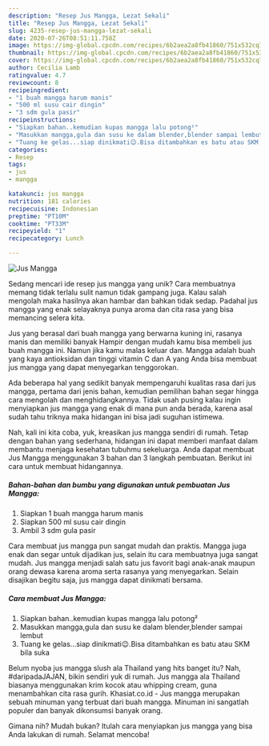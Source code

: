 ```yaml
---
description: "Resep Jus Mangga, Lezat Sekali"
title: "Resep Jus Mangga, Lezat Sekali"
slug: 4235-resep-jus-mangga-lezat-sekali
date: 2020-07-26T08:51:11.758Z
image: https://img-global.cpcdn.com/recipes/6b2aea2a8fb41860/751x532cq70/jus-mangga-foto-resep-utama.jpg
thumbnail: https://img-global.cpcdn.com/recipes/6b2aea2a8fb41860/751x532cq70/jus-mangga-foto-resep-utama.jpg
cover: https://img-global.cpcdn.com/recipes/6b2aea2a8fb41860/751x532cq70/jus-mangga-foto-resep-utama.jpg
author: Cecilia Lamb
ratingvalue: 4.7
reviewcount: 8
recipeingredient:
- "1 buah mangga harum manis"
- "500 ml susu cair dingin"
- "3 sdm gula pasir"
recipeinstructions:
- "Siapkan bahan..kemudian kupas mangga lalu potong²"
- "Masukkan mangga,gula dan susu ke dalam blender,blender sampai lembut"
- "Tuang ke gelas...siap dinikmati😉.Bisa ditambahkan es batu atau SKM bila suka"
categories:
- Resep
tags:
- jus
- mangga

katakunci: jus mangga 
nutrition: 181 calories
recipecuisine: Indonesian
preptime: "PT10M"
cooktime: "PT33M"
recipeyield: "1"
recipecategory: Lunch

---
```



![Jus Mangga](https://img-global.cpcdn.com/recipes/6b2aea2a8fb41860/751x532cq70/jus-mangga-foto-resep-utama.jpg)

Sedang mencari ide resep jus mangga yang unik? Cara membuatnya memang tidak terlalu sulit namun tidak gampang juga. Kalau salah mengolah maka hasilnya akan hambar dan bahkan tidak sedap. Padahal jus mangga yang enak selayaknya punya aroma dan cita rasa yang bisa memancing selera kita.

Jus yang berasal dari buah mangga yang berwarna kuning ini, rasanya manis dan memiliki banyak Hampir dengan mudah kamu bisa membeli jus buah mangga ini. Namun jika kamu malas keluar dan. Mangga adalah buah yang kaya antioksidan dan tinggi vitamin C dan A yang Anda bisa membuat jus mangga yang dapat menyegarkan tenggorokan.

Ada beberapa hal yang sedikit banyak mempengaruhi kualitas rasa dari jus mangga, pertama dari jenis bahan, kemudian pemilihan bahan segar hingga cara mengolah dan menghidangkannya. Tidak usah pusing kalau ingin menyiapkan jus mangga yang enak di mana pun anda berada, karena asal sudah tahu triknya maka hidangan ini bisa jadi suguhan istimewa.


Nah, kali ini kita coba, yuk, kreasikan jus mangga sendiri di rumah. Tetap dengan bahan yang sederhana, hidangan ini dapat memberi manfaat dalam membantu menjaga kesehatan tubuhmu sekeluarga. Anda dapat membuat Jus Mangga menggunakan 3 bahan dan 3 langkah pembuatan. Berikut ini cara untuk membuat hidangannya.

<!--inarticleads1-->

##### Bahan-bahan dan bumbu yang digunakan untuk pembuatan Jus Mangga:

1. Siapkan 1 buah mangga harum manis
1. Siapkan 500 ml susu cair dingin
1. Ambil 3 sdm gula pasir


Cara membuat jus mangga pun sangat mudah dan praktis. Mangga juga enak dan segar untuk dijadikan jus, selain itu cara membuatnya juga sangat mudah. Jus mangga menjadi salah satu jus favorit bagi anak-anak maupun orang dewasa karena aroma serta rasanya yang menyegarkan. Selain disajikan begitu saja, jus mangga dapat dinikmati bersama. 

<!--inarticleads2-->

##### Cara membuat Jus Mangga:

1. Siapkan bahan..kemudian kupas mangga lalu potong²
1. Masukkan mangga,gula dan susu ke dalam blender,blender sampai lembut
1. Tuang ke gelas...siap dinikmati😉.Bisa ditambahkan es batu atau SKM bila suka


Belum nyoba jus mangga slush ala Thailand yang hits banget itu? Nah, #daripadaJAJAN, bikin sendiri yuk di rumah. Jus mangga ala Thailand biasanya menggunakan krim kocok atau whipping cream, guna menambahkan cita rasa gurih. Khasiat.co.id - Jus mangga merupakan sebuah minuman yang terbuat dari buah mangga. Minuman ini sangatlah populer dan banyak dikonsumsi banyak orang. 

Gimana nih? Mudah bukan? Itulah cara menyiapkan jus mangga yang bisa Anda lakukan di rumah. Selamat mencoba!
